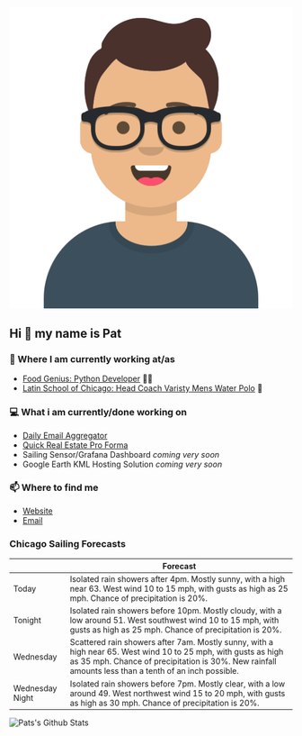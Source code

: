 [![Social banner for p-j-falconer](https://raw.githubusercontent.com/P-J-FALCONER/P-J-FALCONER/master/assets/avataaars.svg)](https://patfalconer.com/)
## Hi :wave: my name is Pat

### 💼 Where I am currently working at/as
- [Food Genius: Python Developer](https://getfoodgenius.com/) 🍔🐍
- [Latin School of Chicago: Head Coach Varisty Mens Water Polo](https://www.latinschool.org/) 🤽


### 💻 What i am currently/done working on
 - [Daily Email Aggregator](https://github.com/P-J-FALCONER/dott_daily_mail)
 - [Quick Real Estate Pro Forma](https://github.com/P-J-FALCONER/henry)
 - Sailing Sensor/Grafana Dashboard *coming very soon*
 - Google Earth KML Hosting Solution *coming very soon*

### 📫 Where to find me
 - [Website](https://patfalconer.com/)
 - [Email](mailto:patrick.j.falconer@gmail.com)


### Chicago Sailing Forecasts
|   | Forecast  |
|---|---|
| Today | Isolated rain showers after 4pm. Mostly sunny, with a high near 63. West wind 10 to 15 mph, with gusts as high as 25 mph. Chance of precipitation is 20%. |
| Tonight | Isolated rain showers before 10pm. Mostly cloudy, with a low around 51. West southwest wind 10 to 15 mph, with gusts as high as 25 mph. Chance of precipitation is 20%. |
| Wednesday | Scattered rain showers after 7am. Mostly sunny, with a high near 65. West wind 10 to 25 mph, with gusts as high as 35 mph. Chance of precipitation is 30%. New rainfall amounts less than a tenth of an inch possible. |
| Wednesday Night | Isolated rain showers before 7pm. Mostly clear, with a low around 49. West northwest wind 15 to 20 mph, with gusts as high as 30 mph. Chance of precipitation is 20%. |

![Pats's Github Stats](https://github-readme-stats.vercel.app/api?username=p-j-falconer&show_icons=true&theme=radical)
